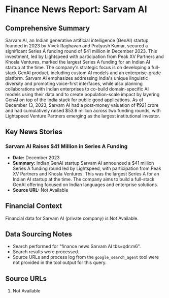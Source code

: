 # Finance News Report: Sarvam AI

## Comprehensive Summary
Sarvam AI, an Indian generative artificial intelligence (GenAI) startup founded in 2023 by Vivek Raghavan and Pratyush Kumar, secured a significant Series A funding round of $41 million in December 2023. This investment, led by Lightspeed with participation from Peak XV Partners and Khosla Ventures, marked the largest Series A funding for an Indian AI startup at the time. The company's strategic focus is on developing a full-stack GenAI product, including custom AI models and an enterprise-grade platform. Sarvam AI emphasizes addressing India's unique linguistic diversity and promoting voice-first interfaces, while also planning collaborations with Indian enterprises to co-build domain-specific AI models using their data and to create population-scale impact by layering GenAI on top of the India stack for public good applications. As of December 13, 2023, Sarvam AI had a post-money valuation of ₹921 crore and had cumulatively raised $53.6 million across two funding rounds, with Lightspeed Venture Partners emerging as the largest institutional investor.

## Key News Stories

### Sarvam AI Raises $41 Million in Series A Funding
*   **Date:** December 2023
*   **Summary:** Indian GenAI startup Sarvam AI announced a $41 million Series A funding round led by Lightspeed, with participation from Peak XV Partners and Khosla Ventures. This was the largest Series A for an Indian AI startup at the time. The company aims to build a full-stack GenAI offering focused on Indian languages and enterprise solutions.
*   **Source URL:** Not Available

## Financial Context
Financial data for Sarvam AI (private company) is Not Available.

## Data Sourcing Notes
*   Search performed for "finance news Sarvam AI tbs=qdr:m6".
*   Search results were processed.
*   Source URLs and process log from the `google_search_agent` tool were not provided in the tool output for this query.

## Source URLs
1. Not Available
